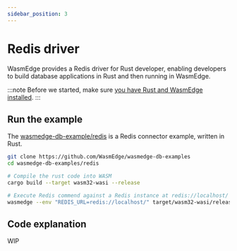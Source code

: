 ```yaml
---
sidebar_position: 3
---
```


# Redis driver

WasmEdge provides a Redis driver for Rust developer, enabling developers to build database applications in Rust and then running in WasmEdge.

<!-- prettier-ignore -->
:::note
Before we started, make sure [you have Rust and WasmEdge installed](../setup.md).
:::

## Run the example

The [wasmedge-db-example/redis](https://github.com/WasmEdge/wasmedge-db-examples/tree/main/redis) is a Redis connector example, written in Rust.

```bash
git clone https://github.com/WasmEdge/wasmedge-db-examples
cd wasmedge-db-examples/redis

# Compile the rust code into WASM
cargo build --target wasm32-wasi --release

# Execute Redis commend against a Redis instance at redis://localhost/
wasmedge --env "REDIS_URL=redis://localhost/" target/wasm32-wasi/release/wasmedge-redis-client-examples.wasm
```

## Code explanation

WIP

